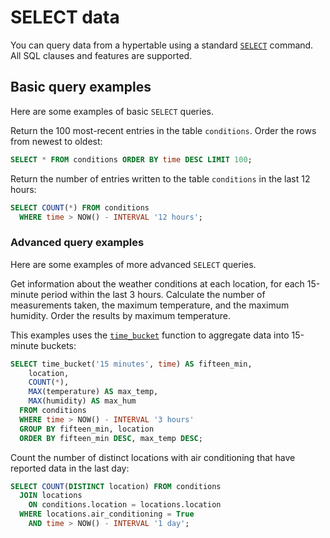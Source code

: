 # SELECT data

You can query data from a hypertable using a standard
[`SELECT`][postgres-select] command. All SQL clauses and features are supported.

## Basic query examples

Here are some examples of basic `SELECT` queries.

Return the 100 most-recent entries in the table `conditions`. Order the rows
from newest to oldest:
```sql
SELECT * FROM conditions ORDER BY time DESC LIMIT 100;
```

Return the number of entries written to the table `conditions` in the last 12
hours:
```sql
SELECT COUNT(*) FROM conditions
  WHERE time > NOW() - INTERVAL '12 hours';
```

### Advanced query examples

Here are some examples of more advanced `SELECT` queries.

Get information about the weather conditions at each location, for each
15-minute period within the last 3&nbsp;hours. Calculate the number of
measurements taken, the maximum temperature, and the maximum humidity. Order the
results by maximum temperature.

This examples uses the [`time_bucket`][time_bucket] function to aggregate data
into 15-minute buckets:
```sql
SELECT time_bucket('15 minutes', time) AS fifteen_min,
    location,
    COUNT(*),
    MAX(temperature) AS max_temp,
    MAX(humidity) AS max_hum
  FROM conditions
  WHERE time > NOW() - INTERVAL '3 hours'
  GROUP BY fifteen_min, location
  ORDER BY fifteen_min DESC, max_temp DESC;
```

Count the number of distinct locations with air conditioning that have reported
data in the last day:
```sql
SELECT COUNT(DISTINCT location) FROM conditions
  JOIN locations
    ON conditions.location = locations.location
  WHERE locations.air_conditioning = True
    AND time > NOW() - INTERVAL '1 day';
```

[postgres-select]: https://www.postgresql.org/docs/current/static/sql-select.html
[time_bucket]: /timescaledb/:currentVersion:/how-to-guides/time-buckets/

